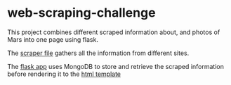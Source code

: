 # web-scraping-challenge

This project combines different scraped information about, and photos of Mars into one page using flask.

The [scraper file](https://github.com/lmfao415/web-scraping-challenge/blob/main/Missions_to_Mars/scrape_mars.py) gathers all the information from different sites.

The [flask app](https://github.com/lmfao415/web-scraping-challenge/blob/main/Missions_to_Mars/app.py) uses MongoDB to store and retrieve the scraped information before rendering it to the [html template](https://github.com/lmfao415/web-scraping-challenge/blob/main/Missions_to_Mars/templates/index.html)
